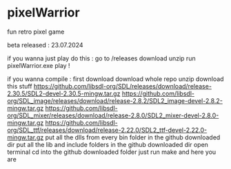 # pixelWarrior
fun retro pixel game

beta released : 23.07.2024 

if you wanna just play do this :
go to /releases
download
unzip
run pixelWarrior.exe
play !

if you wanna compile :
first download download whole repo
unzip
download this stuff
https://github.com/libsdl-org/SDL/releases/download/release-2.30.5/SDL2-devel-2.30.5-mingw.tar.gz
https://github.com/libsdl-org/SDL_image/releases/download/release-2.8.2/SDL2_image-devel-2.8.2-mingw.tar.gz
https://github.com/libsdl-org/SDL_mixer/releases/download/release-2.8.0/SDL2_mixer-devel-2.8.0-mingw.tar.gz
https://github.com/libsdl-org/SDL_ttf/releases/download/release-2.22.0/SDL2_ttf-devel-2.22.0-mingw.tar.gz
put all the dlls from every bin folder in the github downloaded dir
put all the lib and include folders in the github downloaded dir
open terminal
cd into the github downloaded folder
just run
make
and here you are
